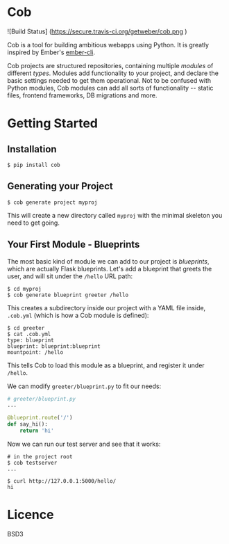 # Cob


![Build Status] (https://secure.travis-ci.org/getweber/cob.png )

Cob is a tool for building ambitious webapps using Python. It is greatly inspired by Ember's [ember-cli](https://ember-cli.com/).

Cob projects are structured repositories, containing multiple *modules* of different *types*. Modules add functionality to your project, and declare the basic settings needed to get them operational. Not to be confused with Python modules, Cob modules can add all sorts of functionality -- static files, frontend frameworks, DB migrations and more.

# Getting Started

## Installation

```
$ pip install cob
```

## Generating your Project

```
$ cob generate project myproj
```

This will create a new directory called `myproj` with the minimal skeleton you need to get going.

## Your First Module - Blueprints

The most basic kind of module we can add to our project is *blueprints*, which are actually Flask blueprints. Let's add a blueprint that greets the user, and will sit under the `/hello` URL path:

```
$ cd myproj
$ cob generate blueprint greeter /hello
```

This creates a subdirectory inside our project with a YAML file inside, `.cob.yml` (which is how a Cob module is defined):

```
$ cd greeter
$ cat .cob.yml
type: blueprint
blueprint: blueprint:blueprint
mountpoint: /hello
```

This tells Cob to load this module as a blueprint, and register it under `/hello`.

We can modify `greeter/blueprint.py` to fit our needs:

```python
# greeter/blueprint.py
...

@blueprint.route('/')
def say_hi():
    return 'hi'
```

Now we can run our test server and see that it works:

```
# in the project root
$ cob testserver
...
```

```
$ curl http://127.0.0.1:5000/hello/
hi
```



# Licence

BSD3

